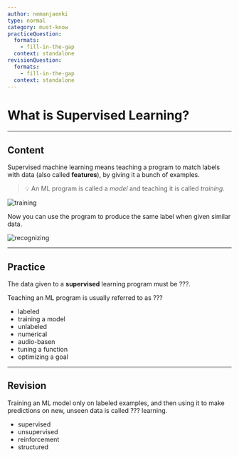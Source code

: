 ```yaml
---
author: nemanjaenki
type: normal
category: must-know
practiceQuestion:
  formats:
    - fill-in-the-gap
  context: standalone
revisionQuestion:
  formats:
    - fill-in-the-gap
  context: standalone
---
```

# What is Supervised Learning?

---
## Content

Supervised machine learning means teaching a program to match labels with data (also called **features**), by giving it a bunch of examples.

> 💡 An ML program is called a *model* and teaching it is called *training*.

![training](https://img.enkipro.com/92995b112d6f77a0adfd20db9e750f68.png)

Now you can use the program to produce the same label when given similar data.

![recognizing](https://img.enkipro.com/fd514cade508c45cba712ee502a605c4.png)

---
## Practice

The data given to a **supervised** learning program must be ???.

Teaching an ML program is usually referred to as ???

- labeled
- training a model
- unlabeled
- numerical
- audio-basen
- tuning a function
- optimizing a goal

---
## Revision

Training an ML model only on labeled examples, and then using it to make predictions on new, unseen data is called ??? learning.

- supervised
- unsupervised
- reinforcement
- structured
